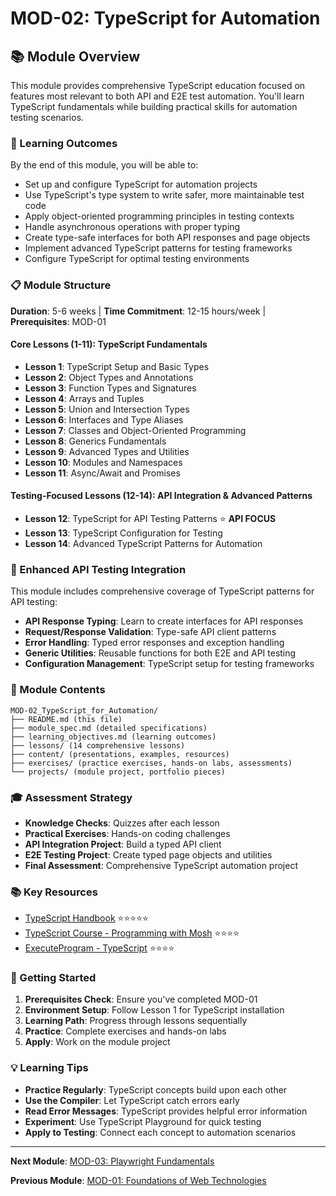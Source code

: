 # MOD-02: TypeScript for Automation

## 📚 Module Overview

This module provides comprehensive TypeScript education focused on features most relevant to both API and E2E test automation. You'll learn TypeScript fundamentals while building practical skills for automation testing scenarios.

### 🎯 Learning Outcomes

By the end of this module, you will be able to:

- Set up and configure TypeScript for automation projects
- Use TypeScript's type system to write safer, more maintainable test code
- Apply object-oriented programming principles in testing contexts
- Handle asynchronous operations with proper typing
- Create type-safe interfaces for both API responses and page objects
- Implement advanced TypeScript patterns for testing frameworks
- Configure TypeScript for optimal testing environments

### 📋 Module Structure

**Duration**: 5-6 weeks | **Time Commitment**: 12-15 hours/week | **Prerequisites**: MOD-01

#### Core Lessons (1-11): TypeScript Fundamentals
- **Lesson 1**: TypeScript Setup and Basic Types
- **Lesson 2**: Object Types and Annotations  
- **Lesson 3**: Function Types and Signatures
- **Lesson 4**: Arrays and Tuples
- **Lesson 5**: Union and Intersection Types
- **Lesson 6**: Interfaces and Type Aliases
- **Lesson 7**: Classes and Object-Oriented Programming
- **Lesson 8**: Generics Fundamentals
- **Lesson 9**: Advanced Types and Utilities
- **Lesson 10**: Modules and Namespaces
- **Lesson 11**: Async/Await and Promises

#### Testing-Focused Lessons (12-14): API Integration & Advanced Patterns
- **Lesson 12**: TypeScript for API Testing Patterns ⭐ **API FOCUS**
- **Lesson 13**: TypeScript Configuration for Testing
- **Lesson 14**: Advanced TypeScript Patterns for Automation

### 🔧 Enhanced API Testing Integration

This module includes comprehensive coverage of TypeScript patterns for API testing:

- **API Response Typing**: Learn to create interfaces for API responses
- **Request/Response Validation**: Type-safe API client patterns
- **Error Handling**: Typed error responses and exception handling
- **Generic Utilities**: Reusable functions for both E2E and API testing
- **Configuration Management**: TypeScript setup for testing frameworks

### 📁 Module Contents

```
MOD-02_TypeScript_for_Automation/
├── README.md (this file)
├── module_spec.md (detailed specifications)
├── learning_objectives.md (learning outcomes)
├── lessons/ (14 comprehensive lessons)
├── content/ (presentations, examples, resources)
├── exercises/ (practice exercises, hands-on labs, assessments)
└── projects/ (module project, portfolio pieces)
```

### 🎓 Assessment Strategy

- **Knowledge Checks**: Quizzes after each lesson
- **Practical Exercises**: Hands-on coding challenges
- **API Integration Project**: Build a typed API client
- **E2E Testing Project**: Create typed page objects and utilities
- **Final Assessment**: Comprehensive TypeScript automation project

### 📚 Key Resources

- [TypeScript Handbook](../docs/resources/specifications/01-official-documentation/typescript-handbook.md) ⭐⭐⭐⭐⭐
- [TypeScript Course - Programming with Mosh](../docs/resources/specifications/03-video-resources/typescript-course-mosh.md) ⭐⭐⭐⭐
- [ExecuteProgram - TypeScript](../docs/resources/specifications/02-educational-platforms/executeprogram-typescript.md) ⭐⭐⭐⭐

### 🚀 Getting Started

1. **Prerequisites Check**: Ensure you've completed MOD-01
2. **Environment Setup**: Follow Lesson 1 for TypeScript installation
3. **Learning Path**: Progress through lessons sequentially
4. **Practice**: Complete exercises and hands-on labs
5. **Apply**: Work on the module project

### 💡 Learning Tips

- **Practice Regularly**: TypeScript concepts build upon each other
- **Use the Compiler**: Let TypeScript catch errors early
- **Read Error Messages**: TypeScript provides helpful error information
- **Experiment**: Use TypeScript Playground for quick testing
- **Apply to Testing**: Connect each concept to automation scenarios

---

**Next Module**: [MOD-03: Playwright Fundamentals](../MOD-03_Playwright_Fundamentals/README.md)

**Previous Module**: [MOD-01: Foundations of Web Technologies](../MOD-01_Foundations/README.md)